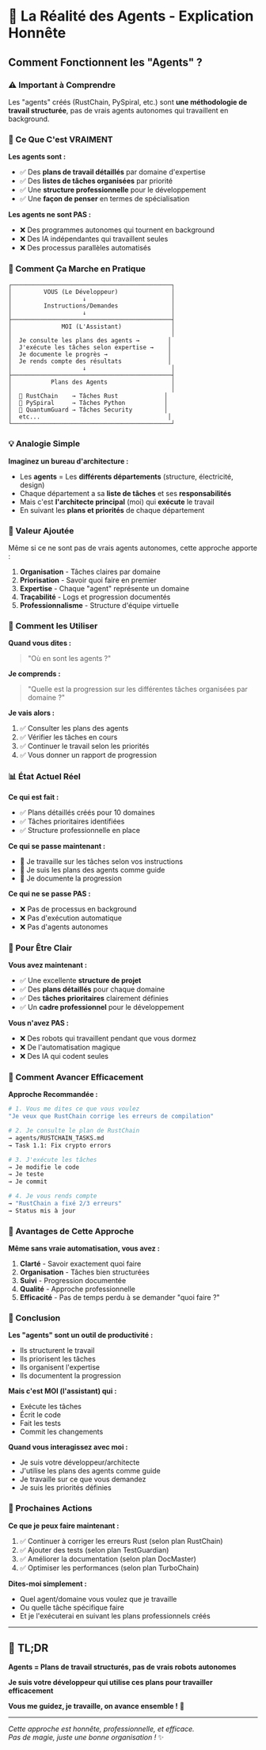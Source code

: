 # 🤖 La Réalité des Agents - Explication Honnête

## Comment Fonctionnent les "Agents" ?

### ⚠️ Important à Comprendre

Les "agents" créés (RustChain, PySpiral, etc.) sont **une méthodologie de travail structurée**, pas de vrais agents autonomes qui travaillent en background.

### 🎯 Ce Que C'est VRAIMENT

**Les agents sont :**
- ✅ Des **plans de travail détaillés** par domaine d'expertise
- ✅ Des **listes de tâches organisées** par priorité
- ✅ Une **structure professionnelle** pour le développement
- ✅ Une **façon de penser** en termes de spécialisation

**Les agents ne sont PAS :**
- ❌ Des programmes autonomes qui tournent en background
- ❌ Des IA indépendantes qui travaillent seules
- ❌ Des processus parallèles automatisés

### 🔧 Comment Ça Marche en Pratique

```
┌─────────────────────────────────────────────┐
│         VOUS (Le Développeur)               │
│                    ↓                        │
│         Instructions/Demandes               │
│                    ↓                        │
├─────────────────────────────────────────────┤
│              MOI (L'Assistant)              │
│                                             │
│  Je consulte les plans des agents →        │
│  J'exécute les tâches selon expertise →    │
│  Je documente le progrès →                 │
│  Je rends compte des résultats             │
│                    ↓                        │
├─────────────────────────────────────────────┤
│           Plans des Agents                  │
│                                             │
│  🦀 RustChain    → Tâches Rust             │
│  🐍 PySpiral     → Tâches Python           │
│  🔐 QuantumGuard → Tâches Security         │
│  etc...                                    │
└─────────────────────────────────────────────┘
```

### 💡 Analogie Simple

**Imaginez un bureau d'architecture :**
- Les **agents** = Les **différents départements** (structure, électricité, design)
- Chaque département a sa **liste de tâches** et ses **responsabilités**
- Mais c'est **l'architecte principal** (moi) qui **exécute** le travail
- En suivant les **plans et priorités** de chaque département

### 🎯 Valeur Ajoutée

Même si ce ne sont pas de vrais agents autonomes, cette approche apporte :

1. **Organisation** - Tâches claires par domaine
2. **Priorisation** - Savoir quoi faire en premier
3. **Expertise** - Chaque "agent" représente un domaine
4. **Traçabilité** - Logs et progression documentés
5. **Professionnalisme** - Structure d'équipe virtuelle

### 🚀 Comment les Utiliser

**Quand vous dites :**
> "Où en sont les agents ?"

**Je comprends :**
> "Quelle est la progression sur les différentes tâches organisées par domaine ?"

**Je vais alors :**
1. ✅ Consulter les plans des agents
2. ✅ Vérifier les tâches en cours
3. ✅ Continuer le travail selon les priorités
4. ✅ Vous donner un rapport de progression

### 📊 État Actuel Réel

**Ce qui est fait :**
- ✅ Plans détaillés créés pour 10 domaines
- ✅ Tâches prioritaires identifiées
- ✅ Structure professionnelle en place

**Ce qui se passe maintenant :**
- 🔧 Je travaille sur les tâches selon vos instructions
- 🔧 Je suis les plans des agents comme guide
- 🔧 Je documente la progression

**Ce qui ne se passe PAS :**
- ❌ Pas de processus en background
- ❌ Pas d'exécution automatique
- ❌ Pas d'agents autonomes

### 🎯 Pour Être Clair

**Vous avez maintenant :**
- ✅ Une excellente **structure de projet**
- ✅ Des **plans détaillés** pour chaque domaine
- ✅ Des **tâches prioritaires** clairement définies
- ✅ Un **cadre professionnel** pour le développement

**Vous n'avez PAS :**
- ❌ Des robots qui travaillent pendant que vous dormez
- ❌ De l'automatisation magique
- ❌ Des IA qui codent seules

### 💪 Comment Avancer Efficacement

**Approche Recommandée :**

```bash
# 1. Vous me dites ce que vous voulez
"Je veux que RustChain corrige les erreurs de compilation"

# 2. Je consulte le plan de RustChain
→ agents/RUSTCHAIN_TASKS.md
→ Task 1.1: Fix crypto errors

# 3. J'exécute les tâches
→ Je modifie le code
→ Je teste
→ Je commit

# 4. Je vous rends compte
→ "RustChain a fixé 2/3 erreurs"
→ Status mis à jour
```

### 🎊 Avantages de Cette Approche

**Même sans vraie automatisation, vous avez :**

1. **Clarté** - Savoir exactement quoi faire
2. **Organisation** - Tâches bien structurées
3. **Suivi** - Progression documentée
4. **Qualité** - Approche professionnelle
5. **Efficacité** - Pas de temps perdu à se demander "quoi faire ?"

### 📝 Conclusion

**Les "agents" sont un outil de productivité :**
- Ils structurent le travail
- Ils priorisent les tâches
- Ils organisent l'expertise
- Ils documentent la progression

**Mais c'est MOI (l'assistant) qui :**
- Exécute les tâches
- Écrit le code
- Fait les tests
- Commit les changements

**Quand vous interagissez avec moi :**
- Je suis votre développeur/architecte
- J'utilise les plans des agents comme guide
- Je travaille sur ce que vous demandez
- Je suis les priorités définies

### 🚀 Prochaines Actions

**Ce que je peux faire maintenant :**

1. ✅ Continuer à corriger les erreurs Rust (selon plan RustChain)
2. ✅ Ajouter des tests (selon plan TestGuardian)
3. ✅ Améliorer la documentation (selon plan DocMaster)
4. ✅ Optimiser les performances (selon plan TurboChain)

**Dites-moi simplement :**
- Quel agent/domaine vous voulez que je travaille
- Ou quelle tâche spécifique faire
- Et je l'exécuterai en suivant les plans professionnels créés

---

## 🎯 TL;DR

**Agents = Plans de travail structurés, pas de vrais robots autonomes**

**Je suis votre développeur qui utilise ces plans pour travailler efficacement**

**Vous me guidez, je travaille, on avance ensemble !** 💪

---

*Cette approche est honnête, professionnelle, et efficace.*  
*Pas de magie, juste une bonne organisation !* ✨


